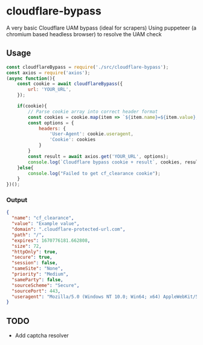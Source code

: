 # cloudflare-bypass
 A very basic Cloudflare UAM bypass (ideal for scrapers)
 Using puppeteer (a chromium based headless browser) to resolve the UAM check

## Usage
``` js
const cloudflareBypass = require('./src/cloudflare-bypass');
const axios = require('axios');
(async function(){
    const cookie = await cloudflareBypass({
        url: 'YOUR_URL',
    });

    if(cookie){
        // Parse cookie array into correct header format
        const cookies = cookie.map(item => `${item.name}=${item.value};`);
        const options = {
            headers: {
                'User-Agent': cookie.useragent,
                'Cookie': cookies
            }
        }
        const result = await axios.get('YOUR_URL', options);
        console.log(`Cloudflare bypass cookie + result`, cookies, result.data);
    }else{
        console.log("Failed to get cf_clearance cookie");
    }
})();
```

### Output
``` json
{
  "name": "cf_clearance",
  "value": "Example value",
  "domain": ".cloudflare-protected-url.com",
  "path": "/",
  "expires": 1670776181.662808,
  "size": 72,
  "httpOnly": true,
  "secure": true,
  "session": false,
  "sameSite": "None",
  "priority": "Medium",
  "sameParty": false,
  "sourceScheme": "Secure",
  "sourcePort": 443,
  "useragent": "Mozilla/5.0 (Windows NT 10.0; Win64; x64) AppleWebKit/537.36 (KHTML, like Gecko) Chrome/97.0.4691.0 Safari/537.36"
}
```

## TODO
- Add captcha resolver